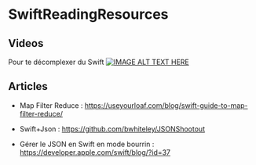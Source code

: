 # SwiftReadingResources

## Videos
Pour te décomplexer du Swift
[![IMAGE ALT TEXT HERE](http://img.youtube.com/vi/AzesJrOcFDU/0.jpg)](http://www.youtube.com/watch?v=AzesJrOcFDU)

## Articles
* Map Filter Reduce : <https://useyourloaf.com/blog/swift-guide-to-map-filter-reduce/>

* Swift+Json : <https://github.com/bwhiteley/JSONShootout>

* Gérer le JSON en Swift en mode bourrin : <https://developer.apple.com/swift/blog/?id=37>